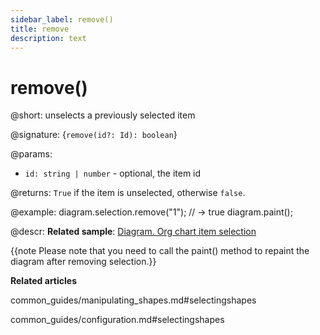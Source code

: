 ```yaml
---
sidebar_label: remove()
title: remove
description: text
---
```


# remove()

@short: unselects a previously selected item

@signature: {`remove(id?: Id): boolean`}

@params:
- `id: string | number` - optional, the item id

@returns:
`True` if the item is unselected, otherwise `false`.

@example:
diagram.selection.remove("1"); // -> true
diagram.paint();

@descr:
**Related sample**: [Diagram. Org chart item selection](https://snippet.dhtmlx.com/jyoxn5h7)

{{note Please note that you need to call the paint() method to repaint the diagram after removing selection.}}

**Related articles**

common_guides/manipulating_shapes.md#selectingshapes

common_guides/configuration.md#selectingshapes
